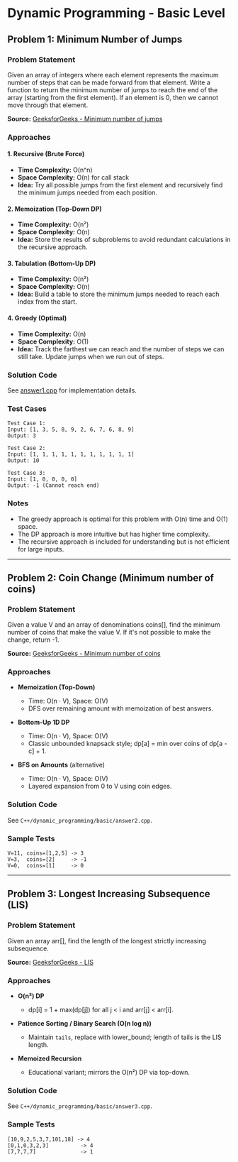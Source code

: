 # Dynamic Programming - Basic Level

## Problem 1: Minimum Number of Jumps

### Problem Statement
Given an array of integers where each element represents the maximum number of steps that can be made forward from that element. Write a function to return the minimum number of jumps to reach the end of the array (starting from the first element). If an element is 0, then we cannot move through that element.

**Source:** [GeeksforGeeks - Minimum number of jumps](https://www.geeksforgeeks.org/minimum-number-of-jumps-to-reach-end-of-a-given-array/)

### Approaches

#### 1. Recursive (Brute Force)
- **Time Complexity:** O(n^n)
- **Space Complexity:** O(n) for call stack
- **Idea:** Try all possible jumps from the first element and recursively find the minimum jumps needed from each position.

#### 2. Memoization (Top-Down DP)
- **Time Complexity:** O(n²)
- **Space Complexity:** O(n)
- **Idea:** Store the results of subproblems to avoid redundant calculations in the recursive approach.

#### 3. Tabulation (Bottom-Up DP)
- **Time Complexity:** O(n²)
- **Space Complexity:** O(n)
- **Idea:** Build a table to store the minimum jumps needed to reach each index from the start.

#### 4. Greedy (Optimal)
- **Time Complexity:** O(n)
- **Space Complexity:** O(1)
- **Idea:** Track the farthest we can reach and the number of steps we can still take. Update jumps when we run out of steps.

### Solution Code
See [answer1.cpp](./answer1.cpp) for implementation details.

### Test Cases
```
Test Case 1:
Input: [1, 3, 5, 8, 9, 2, 6, 7, 6, 8, 9]
Output: 3

Test Case 2:
Input: [1, 1, 1, 1, 1, 1, 1, 1, 1, 1, 1]
Output: 10

Test Case 3:
Input: [1, 0, 0, 0, 0]
Output: -1 (Cannot reach end)
```

### Notes
- The greedy approach is optimal for this problem with O(n) time and O(1) space.
- The DP approach is more intuitive but has higher time complexity.
- The recursive approach is included for understanding but is not efficient for large inputs.

---

## Problem 2: Coin Change (Minimum number of coins)

### Problem Statement
Given a value V and an array of denominations coins[], find the minimum number of coins that make the value V. If it's not possible to make the change, return -1.

**Source:** [GeeksforGeeks - Minimum number of coins](https://www.geeksforgeeks.org/find-minimum-number-of-coins-that-make-a-change/)

### Approaches

- **Memoization (Top-Down)**
  - Time: O(n · V), Space: O(V)
  - DFS over remaining amount with memoization of best answers.

- **Bottom-Up 1D DP**
  - Time: O(n · V), Space: O(V)
  - Classic unbounded knapsack style; dp[a] = min over coins of dp[a - c] + 1.

- **BFS on Amounts** (alternative)
  - Time: O(n · V), Space: O(V)
  - Layered expansion from 0 to V using coin edges.

### Solution Code
See `C++/dynamic_programming/basic/answer2.cpp`.

### Sample Tests
```
V=11, coins=[1,2,5] -> 3
V=3,  coins=[2]     -> -1
V=0,  coins=[1]     -> 0
```

---

## Problem 3: Longest Increasing Subsequence (LIS)

### Problem Statement
Given an array arr[], find the length of the longest strictly increasing subsequence.

**Source:** [GeeksforGeeks - LIS](https://www.geeksforgeeks.org/longest-increasing-subsequence-dp-3/)

### Approaches

- **O(n²) DP**
  - dp[i] = 1 + max(dp[j]) for all j < i and arr[j] < arr[i].

- **Patience Sorting / Binary Search (O(n log n))**
  - Maintain `tails`, replace with lower_bound; length of tails is the LIS length.

- **Memoized Recursion**
  - Educational variant; mirrors the O(n²) DP via top-down.

### Solution Code
See `C++/dynamic_programming/basic/answer3.cpp`.

### Sample Tests
```
[10,9,2,5,3,7,101,18] -> 4
[0,1,0,3,2,3]          -> 4
[7,7,7,7]              -> 1
```
